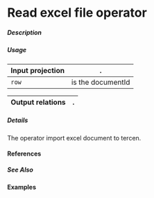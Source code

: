# Read excel file operator

##### Description

##### Usage

Input projection|.
---|---
`row`        | is the documentId 

Output relations|.
---|---
 

##### Details
The operator import excel document to tercen.

#### References


##### See Also


#### Examples
